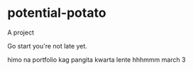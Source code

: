 # potential-potato
A project

Go start you're not late yet.

himo na portfolio kag pangita kwarta lente
 hhhmmm march 3
<!-- I will start today freelancing and VA help me

help me help me helpppp

mashed potato
heyy